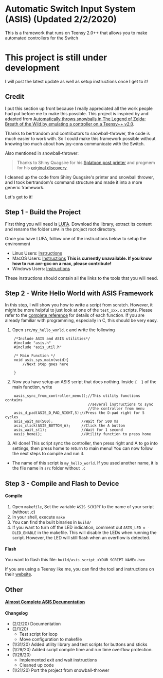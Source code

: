 # Automatic Switch Input System (ASIS) (Updated 2/2/2020)

This is a framework that runs on Teensy 2.0++ that allows you to make automated controllers for the Switch

# This project is still under development

I will post the latest update as well as setup instructions once I get to it!

## Credit 
I put this section up front because I really appreciated all the work people had put before me to make this possible. This project is inspired by and adapted from [Automatically throws snowballs in The Legend of Zelda: Breath of the Wild by emulating a controller on a Teensy++ v2.0](https://github.com/bertrandom/snowball-thrower). 

Thanks to bertrandom and contributors to snowball-thrower, the code is much easier to work with. So I could make this framework possible without knowing too much about how joy-cons communicate with the Switch.

Also mentioned in snowball-thrower: 
>Thanks to Shiny Quagsire for his [Splatoon post printer](https://github.com/shinyquagsire23/Switch-Fightstick) and progmem for his [original discovery](https://github.com/progmem/Switch-Fightstick).

I cleaned up the code from Shiny Quagsire's printer and snowball thrower, and I took bertrandom's command structure and made it into a more generic framework.

Let's get to it!

## Step 1 - Build the Project
First thing you will need is [LUFA](http://www.lufa-lib.org). Download the library, extract its content and rename the folder `LUFA` in the project root directory. 

Once you have LUFA, follow one of the instructions below to setup the environment
 - Linux Users: [Instructions](doc/Step1-Setup-Linux.md)
 - MacOS Users: [Instructions](doc/Step1-Setup-MacOS.md) **This is currently unavailable. If you know how to run avr-gcc on a mac, please contribute!**
 - Windows Users: [Instructions](doc/Step1-Setup-Windows.md)
 
These instructions should contain all the links to the tools that you will need.

## Step 2 - Write Hello World with ASIS Framework
In this step, I will show you how to write a script from scratch. However, it might be more helpful to just look at one of the `test_xxx.c` scripts. Please refer to the [complete reference](/doc/ASIS-Complete-Documentation.md) for details of each function. If you are already familiar with programming, especially in C, this should be very easy.

 1. Open `src/my_hello_world.c` and write the following

```
    /*Include ASIS and ASIS utilities*/
    #include "asis.h"
    #include "asis_util.h"

    /* Main Function */
    void asis_sys_main(void){
        //Next step goes here

    }
```
 2. Now you have setup an ASIS script that does nothing. Inside `{  }` of the main function, write

```
    uasis_sync_from_controller_menu();//This utility functions contains
                                      //several instructions to sync
                                      //the controller from menu
    asis_d_pad(ASIS_D_PAD_RIGHT,5);//Press the D-pad right for 5 cycles
    asis_wait_ms(500);             //Wait for 500 ms
    asis_click(ASIS_BUTTON_A);     //Click the A button
    asis_wait_s(1);                //Wait for 1 second
    uasis_home();                  //Utility function to press home
```
 3. All done! This script sync the controller, then press right and A to go into settings, then press home to return to main menu! You can now follow the next steps to compile and run it.
   - The name of this script is `my_hello_world`. If you used another name, it is the file name in `src` folder without `.c`

## Step 3 - Compile and Flash to Device

#### Compile 
1. Open `makefile`, Set the variable `ASIS_SCRIPT` to the name of your script (without .c)
2. In your shell, execute `make`
3. You can find the built binaries in `build/`
4. If you want to turn off the LED indication, comment out `ASIS_LED = -DLED_ENABLE` in the makefile. This will disable the LEDs when running the script. However, the LED will still flash when an overflow is detected.

#### Flash

You want to flash this file: `build/asis_script_<YOUR SCRIPT NAME>.hex`

If you are using a Teensy like me, you can find the tool and instructions on their [website](https://www.pjrc.com/teensy/loader.html). 

## Other

#### [Almost Complete ASIS Documentation](/doc/ASIS-Complete-Documentation.md)

#### Changelog

 - (2/2/20) Documentation
 - (2/1/20)  
   - Test script for loop
   - Move configuration to makefile
 - (1/31/20) Added utility library and test scripts for buttons and sticks
 - (1/29/20) Added script compile time and run time overflow protection.
 - (1/28/20) 
   - Implemented exit and wait instructions
   - Cleaned up code
 - (1/21/20) Port the project from snowball-thrower


